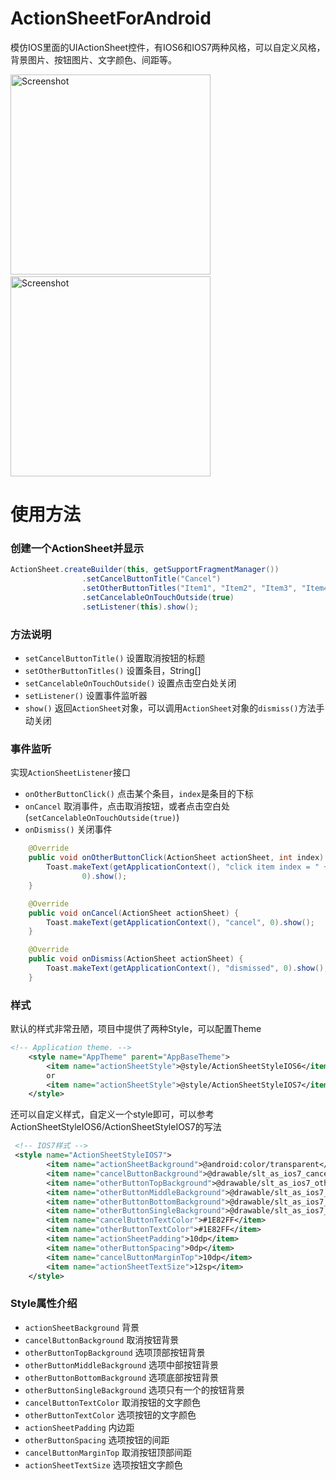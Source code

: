 # ActionSheetForAndroid
模仿IOS里面的UIActionSheet控件，有IOS6和IOS7两种风格，可以自定义风格，背景图片、按钮图片、文字颜色、间距等。

<p>
   <img src="https://raw.githubusercontent.com/baoyongzhang/ActionSheetForAndroid/master/screenshot-1.png" width="320" alt="Screenshot"/>
   &nbsp;&nbsp;
   <img src="https://raw.githubusercontent.com/baoyongzhang/ActionSheetForAndroid/master/screenshot-2.png" width="320" alt="Screenshot"/>
</p>

# 使用方法

### 创建一个ActionSheet并显示

```java
ActionSheet.createBuilder(this, getSupportFragmentManager())
				.setCancelButtonTitle("Cancel")
				.setOtherButtonTitles("Item1", "Item2", "Item3", "Item4")
				.setCancelableOnTouchOutside(true)
				.setListener(this).show();
```

### 方法说明

* `setCancelButtonTitle()` 设置取消按钮的标题
* `setOtherButtonTitles()` 设置条目，String[]
* `setCancelableOnTouchOutside()` 设置点击空白处关闭
* `setListener()` 设置事件监听器
* `show()` 返回`ActionSheet`对象，可以调用`ActionSheet`对象的`dismiss()`方法手动关闭

### 事件监听

实现`ActionSheetListener`接口
* `onOtherButtonClick()` 点击某个条目，`index`是条目的下标
* `onCancel` 取消事件，点击取消按钮，或者点击空白处(`setCancelableOnTouchOutside(true)`)
* `onDismiss()` 关闭事件

```java
   	@Override
	public void onOtherButtonClick(ActionSheet actionSheet, int index) {
		Toast.makeText(getApplicationContext(), "click item index = " + index,
				0).show();
	}

	@Override
	public void onCancel(ActionSheet actionSheet) {
		Toast.makeText(getApplicationContext(), "cancel", 0).show();
	}

	@Override
	public void onDismiss(ActionSheet actionSheet) {
		Toast.makeText(getApplicationContext(), "dismissed", 0).show();
	}
```

### 样式

默认的样式非常丑陋，项目中提供了两种Style，可以配置Theme

```xml
<!-- Application theme. -->
    <style name="AppTheme" parent="AppBaseTheme">
        <item name="actionSheetStyle">@style/ActionSheetStyleIOS6</item>
        or
        <item name="actionSheetStyle">@style/ActionSheetStyleIOS7</item>
    </style>
```

还可以自定义样式，自定义一个style即可，可以参考ActionSheetStyleIOS6/ActionSheetStyleIOS7的写法

```xml
 <!-- IOS7样式 -->
 <style name="ActionSheetStyleIOS7">
        <item name="actionSheetBackground">@android:color/transparent</item>
        <item name="cancelButtonBackground">@drawable/slt_as_ios7_cancel_bt</item>
        <item name="otherButtonTopBackground">@drawable/slt_as_ios7_other_bt_top</item>
        <item name="otherButtonMiddleBackground">@drawable/slt_as_ios7_other_bt_middle</item>
        <item name="otherButtonBottomBackground">@drawable/slt_as_ios7_other_bt_bottom</item>
        <item name="otherButtonSingleBackground">@drawable/slt_as_ios7_other_bt_single</item>
        <item name="cancelButtonTextColor">#1E82FF</item>
        <item name="otherButtonTextColor">#1E82FF</item>
        <item name="actionSheetPadding">10dp</item>
        <item name="otherButtonSpacing">0dp</item>
        <item name="cancelButtonMarginTop">10dp</item>
        <item name="actionSheetTextSize">12sp</item>
    </style>
```

### Style属性介绍
* `actionSheetBackground` 背景
* `cancelButtonBackground` 取消按钮背景
* `otherButtonTopBackground` 选项顶部按钮背景
* `otherButtonMiddleBackground` 选项中部按钮背景
* `otherButtonBottomBackground` 选项底部按钮背景
* `otherButtonSingleBackground` 选项只有一个的按钮背景
* `cancelButtonTextColor` 取消按钮的文字颜色
* `otherButtonTextColor` 选项按钮的文字颜色
* `actionSheetPadding` 内边距
* `otherButtonSpacing` 选项按钮的间距
* `cancelButtonMarginTop` 取消按钮顶部间距
* `actionSheetTextSize` 选项按钮文字颜色


